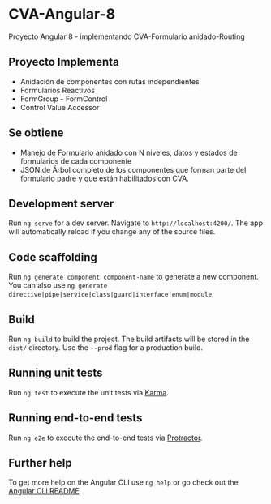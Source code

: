 # CVA-Angular-8

Proyecto Angular 8 - implementando CVA-Formulario anidado-Routing

## Proyecto Implementa

- Anidación de componentes con rutas independientes
- Formularios Reactivos
- FormGroup - FormControl
- Control Value Accessor

## Se obtiene

- Manejo de Formulario anidado con N niveles, datos y estados de formularios de cada componente
- JSON de Árbol completo de los componentes que forman parte del formulario padre y que están habilitados con CVA.



## Development server

Run `ng serve` for a dev server. Navigate to `http://localhost:4200/`. The app will automatically reload if you change any of the source files.

## Code scaffolding

Run `ng generate component component-name` to generate a new component. You can also use `ng generate directive|pipe|service|class|guard|interface|enum|module`.

## Build

Run `ng build` to build the project. The build artifacts will be stored in the `dist/` directory. Use the `--prod` flag for a production build.

## Running unit tests

Run `ng test` to execute the unit tests via [Karma](https://karma-runner.github.io).

## Running end-to-end tests

Run `ng e2e` to execute the end-to-end tests via [Protractor](http://www.protractortest.org/).

## Further help

To get more help on the Angular CLI use `ng help` or go check out the [Angular CLI README](https://github.com/angular/angular-cli/blob/master/README.md).

